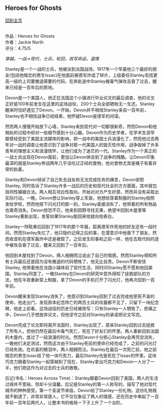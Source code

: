 ## Heroes for Ghosts
[回到主页](https://boheme130.github.io/Fiction.git.io/)
<br>
<br>

作品：Heroes for Ghosts <br>
作者：Jackie North <br>
评分：4.75/5 <br>

*穿越，一战->现代，士兵，轮回，改写命运，温情*

Stanley是一个一战的士兵，他被派到法国战场，1917年一个早晨他三个最好的朋友(包括他暗恋的男生Issac)在他面前被德军炸成了碎片，上级委任Stanley去找更高一级的上司要撤退需要的代码，在奔赴途中Stanley被毒气弹攻击昏了过去，醒来已经是一百年后的原地。

Devon是一个美国人，他正在法国这个小镇进行毕业论文的最后调查，他的论文正好是100年前发生在这里的这场战役，200个士兵全部牺牲无一生还。Stanley醒来时恰好遇见了Devon。一开始，Devon并不相信Stanley来自一百年前，Stanley也不相信战争已经结束，他怀疑Devon是德军的间谍。

然而两人慢慢开始放下心墙，Stanley来到现代对一切都很新奇，然而Devon和他相处的过程中却对一些细节感到十分心酸。Devon作为历史学者，在学术生涯早期曾经受到了美国主流媒体的影响，把一战中的美国士兵浪漫化了，然而他过去两年对一战的调查让他意识到了战争对那一代美国人的毁灭性作用，战争毁掉了许多青年的理想主义和浪漫情怀，让他们成为了迷茫的一代。Stanley作为一个真正的一战士兵出现在Devon面前，更加让Devon体会到了战争的残酷。让Devon印象最深的就是Stanley参战两年几乎没吃过正经的食物，他对食物尤其是橘子有着非常的执着。

Stanley和Devon倾诉了自己失去战友和无法完成任务的痛苦，Devon安慰Stanley, 同时告诉了Stanley许多一战后的历史和现代社会的方方面面，其中就包括同性婚姻合法。两人相互坦白性取向，开始对对方产生好感，然而并没有采取出实际行动。一晚，Devon想让Stanley穿上军装，他想给穿着制服的Stanley拍照发给学校，然而他按下闪光灯的那一刻，Stanley直接消失了，他带着的所有物品也离奇消失。Devon惊恐不已，他来到田野寻找无果，绝望中回到木屋里等Stanley重新出现，发誓如果Stanley能回来他就向他表白。

Stanley一阵眩晕后回到了1917年的那个早晨，距离德军炸死他的好友还有一段时间。然而Stanley失忆了，他只隐约记得之后的事，在潜意识中他救下了朋友，然而收音机在德军轰炸中还是被毁了。之后发生的事和之前一样，他在去取代码的途中被攻击昏了过去，醒来又回到了一百年后。

他回到木屋找到了Devon，两人相拥而泣说出了自己的情感。然而Stanley得知所有士兵最后还是因为没有撤退的代码牺牲了，他无比自责。Devon不断安抚Stanley, 他带着他在法国小镇体验了现代生活，同时问Stanley愿不愿和他回美国，Stanley同意了。一晚Stanley在Devon的研究中意外得知了拯救部队的方法，他在半夜重新穿上制服，拿了Devon的手机打开了闪光灯，他再次回到一百年前。

Devon醒来发现Stanley消失了，他意识到Stanley回到了过去完成他至死不渝的使命，他走出门，发现原本纪念阵亡的两百士兵的坟墓都不见了，只留下一块纪念碑，他走上前看，这场战役的历史已经被改写：只有Stanley一人牺牲了。悲痛之中，Devon几乎想放弃论文，但他坚守之前对Stanley的承诺把论文写完。

Devon完成了论文即将离开法国时，Stanley出现了，原来Stanley回到过去拯救了所有人，但他仍然在最后中毒气死亡，死在了好友们的怀里。两人重新回到法国的木屋内，度过了一段浪漫的时光。然而Devon十分担心Stanley会再凭空消失，一晚他们决定测试，然而这次由于Stanley死前的使命已经完成了，之前的闪光灯已经失效。在欢喜的眼泪中，两人相拥而泣。Stanley在最后一次死亡前，他之前暗恋的男生Issac给了他一块巧克力，最后Stanley也是死在了Issac的怀里。这块巧克力跟着Stanley一起穿越到了现在，Stanley拿出巧克力和Devon一人分了一半，他们把这作为对过去的士兵的致敬。

后记(书名：Heroes Across Time)：Stanley跟着Devon回到了美国，两人的生活过得并不宽裕，但却十分温馨。后记是Stanley的第一人称写的，描写了他对现代城市的种种感受。第一个圣诞节来临，Devon给了Stanley一份礼物。这份礼物我就不剧透了，非常非常感人，它不仅仅象征了两人的情感，还在历史中串起了一百年前一百年后两代人，让整本书的格局一下子上升了一个台阶。
